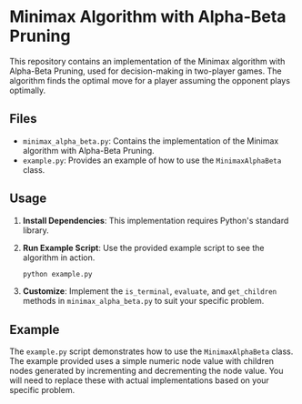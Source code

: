 # Minimax Algorithm with Alpha-Beta Pruning

This repository contains an implementation of the Minimax algorithm with Alpha-Beta Pruning, used for decision-making in two-player games. The algorithm finds the optimal move for a player assuming the opponent plays optimally.

## Files

- `minimax_alpha_beta.py`: Contains the implementation of the Minimax algorithm with Alpha-Beta Pruning.
- `example.py`: Provides an example of how to use the `MinimaxAlphaBeta` class.

## Usage

1. **Install Dependencies**: This implementation requires Python's standard library.

2. **Run Example Script**: Use the provided example script to see the algorithm in action.
    ```bash
    python example.py
    ```

3. **Customize**: Implement the `is_terminal`, `evaluate`, and `get_children` methods in `minimax_alpha_beta.py` to suit your specific problem. 

## Example

The `example.py` script demonstrates how to use the `MinimaxAlphaBeta` class. The example provided uses a simple numeric node value with children nodes generated by incrementing and decrementing the node value. You will need to replace these with actual implementations based on your specific problem.

